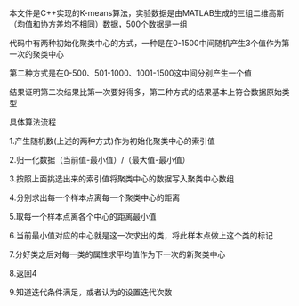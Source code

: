 本文件是C++实现的K-means算法，实验数据是由MATLAB生成的三组二维高斯（均值和协方差均不相同）数据，500个数据是一组

代码中有两种初始化聚类中心的方式，一种是在0-1500中间随机产生3个值作为第一次的聚类中心

第二种方式是在0-500、501-1000、1001-1500这中间分别产生一个值

结果证明第二次结果比第一次要好得多，第二种方式的结果基本上符合数据原始类型

具体算法流程

1.产生随机数(上述的两种方式)作为初始化聚类中心的索引值

2.归一化数据（当前值-最小值）/（最大值-最小值）

3.按照上面挑选出来的索引值将聚类中心的数据写入聚类中心数组

4.分别求出每一个样本点离每一个聚类中心的距离

5.取每一个样本点离各个中心的距离最小值

6.当前最小值对应的中心就是这一次求出的类，将此样本点做上这个类的标记

7.分好类之后对每一类的属性求平均值作为下一次的新聚类中心

8.返回4

9.知道迭代条件满足，或者认为的设置迭代次数